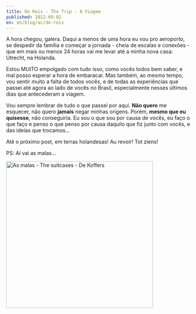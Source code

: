 ```yaml
---
title: De Reis - The Trip - A Viagem
published: 2012-09-02
en: en/blog/ac/de-reis
---
```


A hora chegou, galera.
Daqui a menos de uma hora eu vou pro aeroporto, se despedir da família e começar
a jornada - cheia de escalas e conexões - que em mais ou menos 24 horas vai me levar até a minha nova casa:
Utrecht, na Holanda.

Estou MUITO empolgado com tudo isso, como vocês todos bem saber, e mal posso esperar a hora de embaracar.
Mas também, ao mesmo tempo, vou sentir muito a falta de todos vocês,
e de todas as experiências que passei até agora ao lado de vocês no Brasil, especialmente nesses últimos dias que antecederam a viagem.

Vou sempre lembrar de tudo o que passei por aqui.
**Não quero** me esquecer, não quero **jamais** negar minhas origens.
Porém, **mesmo que eu quisesse**, não conseguiria.
Eu sou o que sou por causa de vocês,
eu faço o que faço e penso o que penso por causa daquilo que fiz junto com vocês, e das ideías que trocamos...

Até o próximo post, em terras holandesas!
Au revoir! Tot ziens!

PS: Aí vai as malas...

<div id="imgdiv-koffers"><style type="text/css" scoped> #imgdiv-koffers img { width:400px };</style>

 ![As malas - The suitcases - De Koffers](/files/imgs/2012-09_2012-09-01-17-00-54.jpg)

</div>

